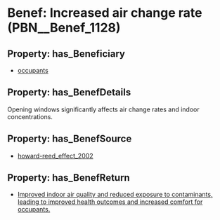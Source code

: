 # Benef: __Increased air change rate__ (PBN__Benef_1128)

## Property: has_Beneficiary

* [occupants](../Stakeholder/PBN__Stakeholder_92)

## Property: has_BenefDetails

Opening windows significantly affects air change rates and indoor concentrations.

## Property: has_BenefSource

* [howard-reed_effect_2002](../Article/PBN__Article_235)

## Property: has_BenefReturn

* [Improved indoor air quality and reduced exposure to contaminants, leading to improved health outcomes and increased comfort for occupants.](../BenefReturn/PBN__BenefReturn_1261)

